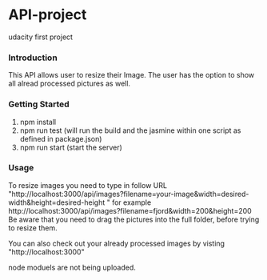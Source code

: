 # API-project
udacity first project

### Introduction
This API allows user to resize their Image. The user has the option to show all alread processed pictures as well.

### Getting Started
1. npm install
2. npm run test (will run the build and the jasmine within one script as defined in package.json)
3. npm run start (start the server)

### Usage
To resize images you need to type in follow URL "http://localhost:3000/api/images?filename=your-image&width=desired-width&height=desired-height
" for example http://localhost:3000/api/images?filename=fjord&width=200&height=200
Be aware that you need to drag the pictures into the full folder, before trying to resize them.

You can also check out your already processed images by visting "http://localhost:3000"

node moduels are not being uploaded.

